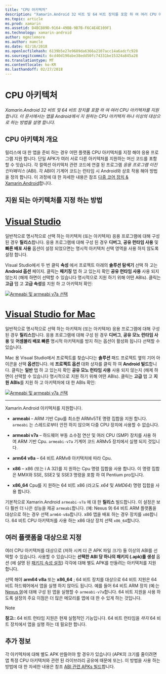 ```yaml
---
title: "CPU 아키텍처"
description: "Xamarin.Android 32 비트 및 64 비트 장치를 포함 하 여 여러 CPU 아키텍처를 지원 합니다. 이 문서에서는 앱을 Android에서 지 원하는 CPU 아키텍처 하나 이상의 대상으로 하는 방법을 설명 합니다."
ms.topic: article
ms.prod: xamarin
ms.assetid: D4BC889D-9164-49BB-9B7B-F6C4E4E109F1
ms.technology: xamarin-android
author: mgmclemore
ms.author: mamcle
ms.date: 02/16/2018
ms.openlocfilehash: 6139b5e27e9689da6366a2107acc14a6adcfc928
ms.sourcegitcommit: 6cd40d190abe38edd50fc74331be15324a845a28
ms.translationtype: MT
ms.contentlocale: ko-KR
ms.lasthandoff: 02/27/2018
---
```

# <a name="cpu-architectures"></a>CPU 아키텍처

_Xamarin.Android 32 비트 및 64 비트 장치를 포함 하 여 여러 CPU 아키텍처를 지원 합니다. 이 문서에서는 앱을 Android에서 지 원하는 CPU 아키텍처 하나 이상의 대상으로 하는 방법을 설명 합니다._

## <a name="cpu-architectures-overview"></a>CPU 아키텍처 개요

릴리스에 대 한 앱을 준비 하는 경우 어떤 플랫폼 CPU 아키텍처를 지정 해야 응용 프로그램 지원 합니다. 단일 APK가 여러 서로 다른 아키텍처를 지원하는 머신 코드를 포함할 수 잇습니다. 각 컬렉션 아키텍처 관련 코드에 연결 된 프로그램 *응용 프로그램 이진 인터페이스* (ABI). 각 ABI이 기계어 코드는 런타임 시 Android와 상호 작용 해야 방법을 정의 합니다.
이 과정에 대 한 자세한 내용은 참조 [다중 코어 장치 &amp; Xamarin.Android](~/android/deploy-test/multicore-devices.md)합니다.


## <a name="how-to-specify-supported-architectures"></a>지원 되는 아키텍처를 지정 하는 방법

# <a name="visual-studiotabvswin"></a>[Visual Studio](#tab/vswin)

일반적으로 명시적으로 선택 하는 아키텍처 (또는 아키텍처) 응용 프로그램에 대해 구성 된 경우 **릴리스**합니다. 응용 프로그램에 대해 구성 된 경우 **디버그**, **공유 런타임 사용** 및 **빠른 배포 사용** 옵션이 설정 되었으면는 명시적 아키텍처 선택 영역을 사용 하지 않도록 설정 합니다.

Visual Studio에서 두 번 클릭 **속성** 에서 프로젝트 아래의 **솔루션 탐색기** 선택 하 고는 **Android 옵션** 페이지. 클릭는 **패키징** 탭 하 고 있는지 확인 **공유 런타임 사용** 사용 되지 않는지 (해제 하면이 선택할 수 있습니다 명시적으로 지원 하기 위해 어떤 ABIs). 클릭는 **고급** 탭 고 **고급 속성**를 지원 하 고 아키텍처 확인:

[ ![Armeabi 및 armeabi v7a 선택](cpu-architectures-images/vs/01-abi-selections-sml.png)](cpu-architectures-images/vs/01-abi-selections.png)

# <a name="visual-studio-for-mactabvsmac"></a>[Visual Studio for Mac](#tab/vsmac)

일반적으로 명시적으로 선택 하는 아키텍처 (또는 아키텍처) 응용 프로그램에 대해 구성 된 경우 **릴리스**합니다. 응용 프로그램에 대해 구성 된 경우 **디버그**, **공유 모노 런타임 사용** 및 **어셈블리 배포 빠른** 명시적 아키텍처를 방지 하는 옵션이 활성화 됩니다 선택할 수 있습니다.

Mac 용 Visual Studio에서 프로젝트를 찾습니다는 **솔루션** 패드 프로젝트 옆의 기어 아이콘을 선택 **옵션**합니다. 에 **프로젝트 옵션** 대화 상자를 클릭 하 여 **Android 빌드**합니다. 클릭는 **일반** 탭 하 고 있는지 확인 **공유 모노 런타임 사용** 사용 되지 않는지 (해제 하면이 선택할 수 있습니다 명시적으로 지원 하기 위해 어떤 ABIs). 클릭는 **고급** 탭 고 **지원 ABIs**를 지원 하 고 아키텍처에 대 한 ABIs 확인:

[ ![Armeabi 및 armeabi v7a 선택](cpu-architectures-images/xs/01-abi-selections-sml.png)](cpu-architectures-images/xs/01-abi-selections.png)

-----


Xamarin.Android 아키텍처를 지원합니다.

-   **armeabi** &ndash; ARM 기반 Cpu를 최소한 ARMv5TE 명령 집합을 지원 합니다. `armeabi` 는 스레드로부터 안전 하지 않으며 다중 CPU 장치에 사용할 수 없습니다.

-   **armeabi v7a** &ndash; 하드웨어 부동 소수점 연산 및 여러 CPU (SMP) 장치를 사용 하 여 ARM 기반 Cpu. `armeabi-v7a` 기계어 코드 ARMv5 장치에서 실행 되지 것입니다.

-   **arm64 v8a** &ndash; 64 비트 ARMv8 아키텍처에 따라 Cpu.

-   **x86** &ndash; x86 (또는 i A 32)를 지 원하는 Cpu 명령 집합을 사용 합니다. 이 명령 집합은 MMX와 SSE, SSE2 및 SSE3 명령을 포함 하 여 Pentium pro입니다.

-   **x86_64** Cpu를 지 원하는 64 비트 x86 (라고도 *x64* 및 *AMD64*) 명령 집합을 사용 합니다.

기본적으로 Xamarin.Android `armeabi-v7a` 에 대 한 **릴리스** 빌드합니다. 이 설정은 보다 훨씬 더 나은 성능을 제공 `armeabi`합니다. (예: Nexus 9) 64 비트 ARM 플랫폼을 대상으로 하는 경우 선택 `arm64-v8a`합니다. x86 앱을 배포 하는 경우 장치를 `x86`합니다. 64 비트 CPU 아키텍처를 사용 하는 x86 대상 장치 선택 `x86_64`합니다.

## <a name="targeting-multiple-platforms"></a>여러 플랫폼을 대상으로 지정

여러 CPU 아키텍처를 대상으로 (저하 시켜 더 큰 APK 파일 크기) 둘 이상의 ABI를 선택할 수 있습니다. 사용할 수 있습니다는 **선택한 ABI 당 하나의 패키지 (.apk)를 생성** 옵션 (에 설명 된 [패키지 속성 설정](~/android/deploy-test/release-prep/index.md#Set_Packaging_Properties)) 각각에 대해 별도 APK를 만들려는 아키텍처를 지원 합니다.

선택 해야 **arm64 v8a** 또는 **x86_64** ; 64 비트 장치를 대상으로 64 비트 지원은 64 비트 하드웨어에서 앱을 실행 하지 않아도 됩니다. 예를 들어 64 비트 ARM 장치 (예:는 [Nexus 9](http://www.google.com/nexus/9/))에 대해 구성 된 앱을 실행할 수 `armeabi-v7a`합니다. 64 비트 지원을 사용 하도록 설정의 주요 이점은 더 많은 메모리를 앱에 대 한 수 있게 하는 것입니다.

> [!NOTE]
> **참고:**: 64 비트 런타임 지원은 현재 실험적인 기능입니다. 64 비트 런타임을 *하지* 64 비트 장치에서 앱을 실행 하는 데 필요한 합니다. 

## <a name="additional-information"></a>추가 정보

각 아키텍처에 대해 별도 APK 만들어야 할 경우가 있습니다 (APK의 크기를 줄이려면 앱 특정 CPU 아키텍처와 관련 된 라이브러리 공유에 때문에 또는).
이 방법을 사용 하는 방법에 대 한 자세한 내용은 참조 [ABI 관련 APKs 빌드](~/android/deploy-test/building-apps/abi-specific-apks.md)합니다.
